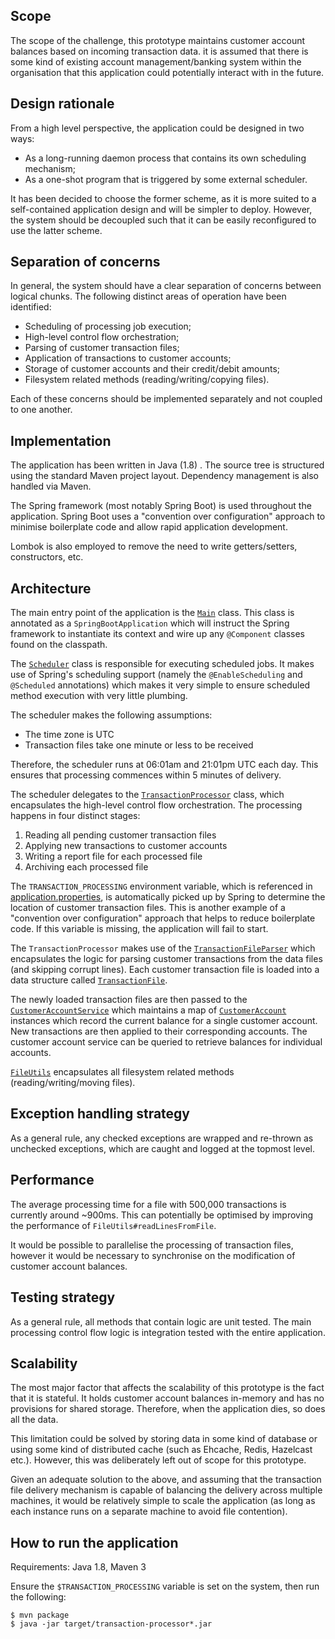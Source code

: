 

Scope
-----
The scope of the challenge, this prototype 
maintains customer account balances based on incoming transaction data.  it is assumed that 
there is some kind of existing account management/banking system within the
organisation that this application could potentially interact with in the future.

Design rationale
-----------------
From a high level perspective, the application could be designed in two ways:

- As a long-running daemon process that contains its own scheduling mechanism;
- As a one-shot program that is triggered by some external scheduler.

It has been decided to choose the former scheme, as it is more suited to a
self-contained application design and will be simpler to deploy. However, the 
system should be decoupled such that it can be easily reconfigured to use the 
latter scheme.

Separation of concerns
-----------------------
In general, the system should have a clear separation of concerns between logical
chunks. The following distinct areas of operation have been identified:

- Scheduling of processing job execution;
- High-level control flow orchestration;
- Parsing of customer transaction files;
- Application of transactions to customer accounts;
- Storage of customer accounts and their credit/debit amounts;
- Filesystem related methods (reading/writing/copying files).

Each of these concerns should be implemented separately and not coupled to one 
another.

Implementation
--------------
The application has been written in Java (1.8) . The source tree is structured using 
the standard Maven project layout. Dependency management is also handled via Maven.

The Spring framework (most notably Spring Boot) is used throughout the application.
Spring Boot uses a "convention over configuration" approach to minimise boilerplate code
and allow rapid application development.

Lombok is also employed to remove the need to write getters/setters, constructors, etc.

 Architecture
--------------

The main entry point of the application is the 
[`Main`](src/main/java/Main.java) class. This class is
annotated as a `SpringBootApplication` which will instruct the Spring framework to 
instantiate its context and wire up any `@Component` classes found on the classpath.

The [`Scheduler`](src/main/java/Scheduler.java) class is
responsible for executing scheduled jobs. It makes use of Spring's scheduling support
(namely the `@EnableScheduling` and `@Scheduled` annotations) which makes it very simple 
to ensure scheduled method execution with very little plumbing.

The scheduler makes the following assumptions:

* The time zone is UTC
* Transaction files take one minute or less to be received

Therefore, the scheduler runs at 06:01am and 21:01pm UTC each day. This ensures that 
processing commences within 5 minutes of delivery.

The scheduler delegates to the 
[`TransactionProcessor`](src/main/java/TransactionProcessor.java)
class, which encapsulates the high-level control flow orchestration. The processing happens 
in four distinct stages:

1. Reading all pending customer transaction files
2. Applying new transactions to customer accounts
3. Writing a report file for each processed file
4. Archiving each processed file

The `TRANSACTION_PROCESSING` environment variable, which is referenced in 
[application.properties](src/main/resources/application.properties), is automatically picked
up by Spring to determine the location of customer transaction files. This is another 
example of a "convention over configuration" approach that helps to reduce boilerplate code. 
If this variable is missing, the application will fail to start.

The `TransactionProcessor` makes use of the 
[`TransactionFileParser`](src/main/java/com/java/fileparser/TransactionFileParser.java)
which encapsulates the logic for parsing customer transactions from the data files 
(and skipping corrupt lines). Each customer transaction file is loaded into a data structure 
called [`TransactionFile`](src/main/java/com/java/transaction/TransactionFile.java).

The newly loaded transaction files are then passed to the 
[`CustomerAccountService`](src/main/java/com/java/customer/CustomerAccountTransaction.java)
which maintains a map of 
[`CustomerAccount`](src/main/java/com/java/customer/CustomerAccount.java) 
instances which record the current balance for a single customer account. New transactions 
are then applied to their corresponding accounts. The customer account service can be queried
to retrieve balances for individual accounts.

[`FileUtils`](src/main/java/com/java/util/FileUtils.java) encapsulates
all filesystem related methods (reading/writing/moving files).

 Exception handling strategy
-----------------------------
As a general rule, any checked exceptions are wrapped and re-thrown as unchecked 
exceptions, which are caught and logged at the topmost level.

Performance
-----------
The average processing time for a file with 500,000 transactions is currently around
~900ms. This can potentially be optimised by improving the performance of 
`FileUtils#readLinesFromFile`. 

It would be possible to parallelise the processing of transaction files, however it would
be necessary to synchronise on the modification of customer account balances.

Testing strategy
----------------
As a general rule, all methods that contain logic are unit tested. The main processing 
control flow logic is integration tested with the entire application.


 Scalability
--------------
The most major factor that affects the scalability of this prototype is the fact that it
is stateful. It holds customer account balances in-memory and has no provisions for 
shared storage. Therefore, when the application dies, so does all the data.

This limitation could be solved by storing data in some kind of database or using some
kind of distributed cache (such as Ehcache, Redis, Hazelcast etc.). However, this was 
deliberately left out of scope for this prototype.

Given an adequate solution to the above, and assuming that the transaction file delivery
mechanism is capable of balancing the delivery across multiple machines, it would be 
relatively simple to scale the application (as long as each instance runs on a separate 
machine to avoid file contention).



How to run the application
---------------------------
Requirements: Java 1.8, Maven 3

Ensure the `$TRANSACTION_PROCESSING` variable is set on the system, then run the following:

```
$ mvn package
$ java -jar target/transaction-processor*.jar
```